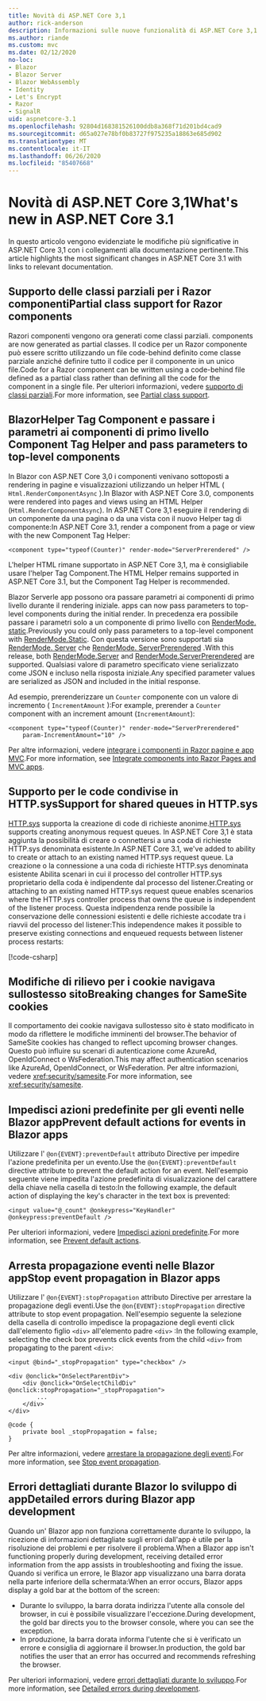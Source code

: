 ```yaml
---
title: Novità di ASP.NET Core 3,1
author: rick-anderson
description: Informazioni sulle nuove funzionalità di ASP.NET Core 3,1.
ms.author: riande
ms.custom: mvc
ms.date: 02/12/2020
no-loc:
- Blazor
- Blazor Server
- Blazor WebAssembly
- Identity
- Let's Encrypt
- Razor
- SignalR
uid: aspnetcore-3.1
ms.openlocfilehash: 92804d168381526100ddb8a368f71d201bd4cad9
ms.sourcegitcommit: d65a027e78bf0b83727f975235a18863e685d902
ms.translationtype: MT
ms.contentlocale: it-IT
ms.lasthandoff: 06/26/2020
ms.locfileid: "85407668"
---
```

# <a name="whats-new-in-aspnet-core-31"></a><span data-ttu-id="fc5a3-103">Novità di ASP.NET Core 3,1</span><span class="sxs-lookup"><span data-stu-id="fc5a3-103">What's new in ASP.NET Core 3.1</span></span>

<span data-ttu-id="fc5a3-104">In questo articolo vengono evidenziate le modifiche più significative in ASP.NET Core 3,1 con i collegamenti alla documentazione pertinente.</span><span class="sxs-lookup"><span data-stu-id="fc5a3-104">This article highlights the most significant changes in ASP.NET Core 3.1 with links to relevant documentation.</span></span>

## <a name="partial-class-support-for-razor-components"></a><span data-ttu-id="fc5a3-105">Supporto delle classi parziali per i Razor componenti</span><span class="sxs-lookup"><span data-stu-id="fc5a3-105">Partial class support for Razor components</span></span>

Razor<span data-ttu-id="fc5a3-106">i componenti vengono ora generati come classi parziali.</span><span class="sxs-lookup"><span data-stu-id="fc5a3-106"> components are now generated as partial classes.</span></span> <span data-ttu-id="fc5a3-107">Il codice per un Razor componente può essere scritto utilizzando un file code-behind definito come classe parziale anziché definire tutto il codice per il componente in un unico file.</span><span class="sxs-lookup"><span data-stu-id="fc5a3-107">Code for a Razor component can be written using a code-behind file defined as a partial class rather than defining all the code for the component in a single file.</span></span> <span data-ttu-id="fc5a3-108">Per ulteriori informazioni, vedere [supporto di classi parziali](xref:blazor/components/index#partial-class-support).</span><span class="sxs-lookup"><span data-stu-id="fc5a3-108">For more information, see [Partial class support](xref:blazor/components/index#partial-class-support).</span></span>

## <a name="blazor-component-tag-helper-and-pass-parameters-to-top-level-components"></a>Blazor<span data-ttu-id="fc5a3-109">Helper Tag Component e passare i parametri ai componenti di primo livello</span><span class="sxs-lookup"><span data-stu-id="fc5a3-109"> Component Tag Helper and pass parameters to top-level components</span></span>

<span data-ttu-id="fc5a3-110">In Blazor con ASP.NET Core 3,0 i componenti venivano sottoposti a rendering in pagine e visualizzazioni utilizzando un helper HTML ( `Html.RenderComponentAsync` ).</span><span class="sxs-lookup"><span data-stu-id="fc5a3-110">In Blazor with ASP.NET Core 3.0, components were rendered into pages and views using an HTML Helper (`Html.RenderComponentAsync`).</span></span> <span data-ttu-id="fc5a3-111">In ASP.NET Core 3,1 eseguire il rendering di un componente da una pagina o da una vista con il nuovo Helper tag di componente:</span><span class="sxs-lookup"><span data-stu-id="fc5a3-111">In ASP.NET Core 3.1, render a component from a page or view with the new Component Tag Helper:</span></span>

```cshtml
<component type="typeof(Counter)" render-mode="ServerPrerendered" />
```

<span data-ttu-id="fc5a3-112">L'helper HTML rimane supportato in ASP.NET Core 3,1, ma è consigliabile usare l'helper Tag Component.</span><span class="sxs-lookup"><span data-stu-id="fc5a3-112">The HTML Helper remains supported in ASP.NET Core 3.1, but the Component Tag Helper is recommended.</span></span>

Blazor Server<span data-ttu-id="fc5a3-113">le app possono ora passare parametri ai componenti di primo livello durante il rendering iniziale.</span><span class="sxs-lookup"><span data-stu-id="fc5a3-113"> apps can now pass parameters to top-level components during the initial render.</span></span> <span data-ttu-id="fc5a3-114">In precedenza era possibile passare i parametri solo a un componente di primo livello con [RenderMode. static](xref:Microsoft.AspNetCore.Mvc.Rendering.RenderMode.Static).</span><span class="sxs-lookup"><span data-stu-id="fc5a3-114">Previously you could only pass parameters to a top-level component with [RenderMode.Static](xref:Microsoft.AspNetCore.Mvc.Rendering.RenderMode.Static).</span></span> <span data-ttu-id="fc5a3-115">Con questa versione sono supportati sia [RenderMode. Server](xref:Microsoft.AspNetCore.Mvc.Rendering.RenderMode.Server) che [RenderMode. ServerPrerendered](xref:Microsoft.AspNetCore.Mvc.Rendering.RenderMode.ServerPrerendered) .</span><span class="sxs-lookup"><span data-stu-id="fc5a3-115">With this release, both [RenderMode.Server](xref:Microsoft.AspNetCore.Mvc.Rendering.RenderMode.Server) and [RenderMode.ServerPrerendered](xref:Microsoft.AspNetCore.Mvc.Rendering.RenderMode.ServerPrerendered) are supported.</span></span> <span data-ttu-id="fc5a3-116">Qualsiasi valore di parametro specificato viene serializzato come JSON e incluso nella risposta iniziale.</span><span class="sxs-lookup"><span data-stu-id="fc5a3-116">Any specified parameter values are serialized as JSON and included in the initial response.</span></span>

<span data-ttu-id="fc5a3-117">Ad esempio, prerenderizzare un `Counter` componente con un valore di incremento ( `IncrementAmount` ):</span><span class="sxs-lookup"><span data-stu-id="fc5a3-117">For example, prerender a `Counter` component with an increment amount (`IncrementAmount`):</span></span>

```cshtml
<component type="typeof(Counter)" render-mode="ServerPrerendered" 
    param-IncrementAmount="10" />
```

<span data-ttu-id="fc5a3-118">Per altre informazioni, vedere [integrare i componenti in Razor pagine e app MVC](xref:blazor/components/integrate-components-into-razor-pages-and-mvc-apps).</span><span class="sxs-lookup"><span data-stu-id="fc5a3-118">For more information, see [Integrate components into Razor Pages and MVC apps](xref:blazor/components/integrate-components-into-razor-pages-and-mvc-apps).</span></span>

## <a name="support-for-shared-queues-in-httpsys"></a><span data-ttu-id="fc5a3-119">Supporto per le code condivise in HTTP.sys</span><span class="sxs-lookup"><span data-stu-id="fc5a3-119">Support for shared queues in HTTP.sys</span></span>

<span data-ttu-id="fc5a3-120">[HTTP.sys](xref:fundamentals/servers/httpsys) supporta la creazione di code di richieste anonime.</span><span class="sxs-lookup"><span data-stu-id="fc5a3-120">[HTTP.sys](xref:fundamentals/servers/httpsys) supports creating anonymous request queues.</span></span> <span data-ttu-id="fc5a3-121">In ASP.NET Core 3,1 è stata aggiunta la possibilità di creare o connettersi a una coda di richieste HTTP.sys denominata esistente.</span><span class="sxs-lookup"><span data-stu-id="fc5a3-121">In ASP.NET Core 3.1, we've added to ability to create or attach to an existing named HTTP.sys request queue.</span></span> <span data-ttu-id="fc5a3-122">La creazione o la connessione a una coda di richieste HTTP.sys denominata esistente Abilita scenari in cui il processo del controller HTTP.sys proprietario della coda è indipendente dal processo del listener.</span><span class="sxs-lookup"><span data-stu-id="fc5a3-122">Creating or attaching to an existing named HTTP.sys request queue enables scenarios where the HTTP.sys controller process that owns the queue is independent of the listener process.</span></span> <span data-ttu-id="fc5a3-123">Questa indipendenza rende possibile la conservazione delle connessioni esistenti e delle richieste accodate tra i riavvii del processo del listener:</span><span class="sxs-lookup"><span data-stu-id="fc5a3-123">This independence makes it possible to preserve existing connections and enqueued requests between listener process restarts:</span></span>

[!code-csharp[](sample/Program.cs?name=snippet)]

## <a name="breaking-changes-for-samesite-cookies"></a><span data-ttu-id="fc5a3-124">Modifiche di rilievo per i cookie navigava sullostesso sito</span><span class="sxs-lookup"><span data-stu-id="fc5a3-124">Breaking changes for SameSite cookies</span></span>

<span data-ttu-id="fc5a3-125">Il comportamento dei cookie navigava sullostesso sito è stato modificato in modo da riflettere le modifiche imminenti del browser.</span><span class="sxs-lookup"><span data-stu-id="fc5a3-125">The behavior of SameSite cookies has changed to reflect upcoming browser changes.</span></span> <span data-ttu-id="fc5a3-126">Questo può influire su scenari di autenticazione come AzureAd, OpenIdConnect o WsFederation.</span><span class="sxs-lookup"><span data-stu-id="fc5a3-126">This may affect authentication scenarios like AzureAd, OpenIdConnect, or WsFederation.</span></span> <span data-ttu-id="fc5a3-127">Per altre informazioni, vedere <xref:security/samesite>.</span><span class="sxs-lookup"><span data-stu-id="fc5a3-127">For more information, see <xref:security/samesite>.</span></span>

## <a name="prevent-default-actions-for-events-in-blazor-apps"></a><span data-ttu-id="fc5a3-128">Impedisci azioni predefinite per gli eventi nelle Blazor app</span><span class="sxs-lookup"><span data-stu-id="fc5a3-128">Prevent default actions for events in Blazor apps</span></span>

<span data-ttu-id="fc5a3-129">Utilizzare l' `@on{EVENT}:preventDefault` attributo Directive per impedire l'azione predefinita per un evento.</span><span class="sxs-lookup"><span data-stu-id="fc5a3-129">Use the `@on{EVENT}:preventDefault` directive attribute to prevent the default action for an event.</span></span> <span data-ttu-id="fc5a3-130">Nell'esempio seguente viene impedita l'azione predefinita di visualizzazione del carattere della chiave nella casella di testo:</span><span class="sxs-lookup"><span data-stu-id="fc5a3-130">In the following example, the default action of displaying the key's character in the text box is prevented:</span></span>

```razor
<input value="@_count" @onkeypress="KeyHandler" @onkeypress:preventDefault />
```

<span data-ttu-id="fc5a3-131">Per ulteriori informazioni, vedere [Impedisci azioni predefinite](xref:blazor/components/event-handling#prevent-default-actions).</span><span class="sxs-lookup"><span data-stu-id="fc5a3-131">For more information, see [Prevent default actions](xref:blazor/components/event-handling#prevent-default-actions).</span></span>

## <a name="stop-event-propagation-in-blazor-apps"></a><span data-ttu-id="fc5a3-132">Arresta propagazione eventi nelle Blazor app</span><span class="sxs-lookup"><span data-stu-id="fc5a3-132">Stop event propagation in Blazor apps</span></span>

<span data-ttu-id="fc5a3-133">Utilizzare l' `@on{EVENT}:stopPropagation` attributo Directive per arrestare la propagazione degli eventi.</span><span class="sxs-lookup"><span data-stu-id="fc5a3-133">Use the `@on{EVENT}:stopPropagation` directive attribute to stop event propagation.</span></span> <span data-ttu-id="fc5a3-134">Nell'esempio seguente la selezione della casella di controllo impedisce la propagazione degli eventi click dall'elemento figlio `<div>` all'elemento padre `<div>` :</span><span class="sxs-lookup"><span data-stu-id="fc5a3-134">In the following example, selecting the check box prevents click events from the child `<div>` from propagating to the parent `<div>`:</span></span>

```razor
<input @bind="_stopPropagation" type="checkbox" />

<div @onclick="OnSelectParentDiv">
    <div @onclick="OnSelectChildDiv" @onclick:stopPropagation="_stopPropagation">
        ...
    </div>
</div>

@code {
    private bool _stopPropagation = false;
}
```

<span data-ttu-id="fc5a3-135">Per altre informazioni, vedere [arrestare la propagazione degli eventi](xref:blazor/components/event-handling#stop-event-propagation).</span><span class="sxs-lookup"><span data-stu-id="fc5a3-135">For more information, see [Stop event propagation](xref:blazor/components/event-handling#stop-event-propagation).</span></span>

## <a name="detailed-errors-during-blazor-app-development"></a><span data-ttu-id="fc5a3-136">Errori dettagliati durante Blazor lo sviluppo di app</span><span class="sxs-lookup"><span data-stu-id="fc5a3-136">Detailed errors during Blazor app development</span></span>

<span data-ttu-id="fc5a3-137">Quando un' Blazor app non funziona correttamente durante lo sviluppo, la ricezione di informazioni dettagliate sugli errori dall'app è utile per la risoluzione dei problemi e per risolvere il problema.</span><span class="sxs-lookup"><span data-stu-id="fc5a3-137">When a Blazor app isn't functioning properly during development, receiving detailed error information from the app assists in troubleshooting and fixing the issue.</span></span> <span data-ttu-id="fc5a3-138">Quando si verifica un errore, le Blazor app visualizzano una barra dorata nella parte inferiore della schermata:</span><span class="sxs-lookup"><span data-stu-id="fc5a3-138">When an error occurs, Blazor apps display a gold bar at the bottom of the screen:</span></span>

* <span data-ttu-id="fc5a3-139">Durante lo sviluppo, la barra dorata indirizza l'utente alla console del browser, in cui è possibile visualizzare l'eccezione.</span><span class="sxs-lookup"><span data-stu-id="fc5a3-139">During development, the gold bar directs you to the browser console, where you can see the exception.</span></span>
* <span data-ttu-id="fc5a3-140">In produzione, la barra dorata informa l'utente che si è verificato un errore e consiglia di aggiornare il browser.</span><span class="sxs-lookup"><span data-stu-id="fc5a3-140">In production, the gold bar notifies the user that an error has occurred and recommends refreshing the browser.</span></span>

<span data-ttu-id="fc5a3-141">Per ulteriori informazioni, vedere [errori dettagliati durante lo sviluppo](xref:blazor/fundamentals/handle-errors#detailed-errors-during-development).</span><span class="sxs-lookup"><span data-stu-id="fc5a3-141">For more information, see [Detailed errors during development](xref:blazor/fundamentals/handle-errors#detailed-errors-during-development).</span></span>
